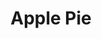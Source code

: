 ---
title: 'Apple Pie'
thumbnail: 'https://acnhcdn.com/2.0/CookingIcon/FtrPieAppleCropped.png'
ingredients:
  -
    id: 'flour'
    type: 'misc'
    quantity: 3
  -
    id: 'sugar'
    type: 'misc'
    quantity: 2
  -
    id: 'apple'
    type: 'crop'
    quantity: 2
layout: '../../layouts/RecipeDetail.astro'
---